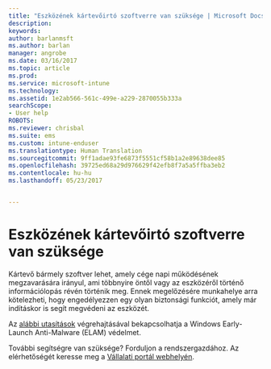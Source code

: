 ```yaml
---
title: "Eszközének kártevőirtó szoftverre van szüksége | Microsoft Docs"
description: 
keywords: 
author: barlanmsft
ms.author: barlan
manager: angrobe
ms.date: 03/16/2017
ms.topic: article
ms.prod: 
ms.service: microsoft-intune
ms.technology: 
ms.assetid: 1e2ab566-561c-499e-a229-2870055b333a
searchScope:
- User help
ROBOTS: 
ms.reviewer: chrisbal
ms.suite: ems
ms.custom: intune-enduser
ms.translationtype: Human Translation
ms.sourcegitcommit: 9ff1adae93fe6873f5551cf58b1a2e89638dee85
ms.openlocfilehash: 39725ed68a29d976629f42efb8f7a5a5ffba3eb2
ms.contentlocale: hu-hu
ms.lasthandoff: 05/23/2017


---
```


# <a name="your-device-needs-antimalware-software"></a>Eszközének kártevőirtó szoftverre van szüksége

Kártevő bármely szoftver lehet, amely cége napi működésének megzavarására irányul, ami többnyire öntől vagy az eszközéről történő információlopás révén történik meg. Ennek megelőzésére munkahelye arra kötelezheti, hogy engedélyezzen egy olyan biztonsági funkciót, amely már indításkor is segít megvédeni az eszközét.

Az [alábbi utasítások](https://gallery.technet.microsoft.com/How-to-turn-on-Early-84552ec5) végrehajtásával bekapcsolhatja a Windows Early-Launch Anti-Malware (ELAM) védelmet.

További segítségre van szüksége? Forduljon a rendszergazdához. Az elérhetőségét keresse meg a [Vállalati portál webhelyén](http://portal.manage.microsoft.com).

